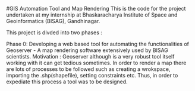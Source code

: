 #GIS Automation Tool and Map Rendering
This is the code for the project undertaken at my internship at Bhaskaracharya Institute of Space and Geoinformatics (BISAG), Gandhinagar.

This project is divded into two phases : 

Phase 0: Developing a web based tool for automating the functionalities of Geoserver - A map rendering software extensively used by BISAG scientists. 
Motivation : Geoserver although is a very robust tool itself working with it can get tedious sometimes. In order to render a map there are lots of processes to be followed such as creating a wrokspace, importing the .shp(shapefile), setting constraints etc. Thus, in order to expediate this process a tool was to be designed.


